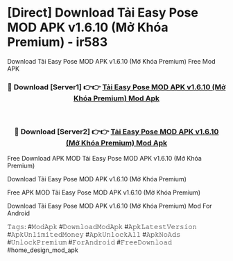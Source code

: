 # [Direct] Download Tải Easy Pose MOD APK v1.6.10 (Mở Khóa Premium) - ir583
Download Tải Easy Pose MOD APK v1.6.10 (Mở Khóa Premium) Free Mod APK

<div align="center">
<h3>🔴 Download [Server1] 👉👉 <a href="https://apk-comot.site?title=Tải_Easy_Pose_MOD_APK_v1.6.10_(Mở_Khóa_Premium)">Tải Easy Pose MOD APK v1.6.10 (Mở Khóa Premium) Mod Apk</a></h3><br>

<h3>🔴 Download [Server2] 👉👉 <a href="https://apk-comot.site?title=Tải_Easy_Pose_MOD_APK_v1.6.10_(Mở_Khóa_Premium)">Tải Easy Pose MOD APK v1.6.10 (Mở Khóa Premium) Mod Apk</a></h3>
</div>


Free Download APK MOD Tải Easy Pose MOD APK v1.6.10 (Mở Khóa Premium)

Download Tải Easy Pose MOD APK v1.6.10 (Mở Khóa Premium) 

Free APK MOD Tải Easy Pose MOD APK v1.6.10 (Mở Khóa Premium) 

Download Tải Easy Pose MOD APK v1.6.10 (Mở Khóa Premium) Mod For Android

𝚃𝚊𝚐𝚜: #𝙼𝚘𝚍𝙰𝚙𝚔 #𝙳𝚘𝚠𝚗𝚕𝚘𝚊𝚍𝙼𝚘𝚍𝙰𝚙𝚔 #𝙰𝚙𝚔𝙻𝚊𝚝𝚎𝚜𝚝𝚅𝚎𝚛𝚜𝚒𝚘𝚗 #𝙰𝚙𝚔𝚄𝚗𝚕𝚒𝚖𝚒𝚝𝚎𝚍𝙼𝚘𝚗𝚎𝚢 #𝙰𝚙𝚔𝚄𝚗𝚕𝚘𝚌𝚔𝙰𝚕𝚕 #𝙰𝚙𝚔𝙽𝚘𝙰𝚍𝚜 #𝚄𝚗𝚕𝚘𝚌𝚔𝙿𝚛𝚎𝚖𝚒𝚞𝚖 #𝙵𝚘𝚛𝙰𝚗𝚍𝚛𝚘𝚒𝚍 #𝙵𝚛𝚎𝚎𝙳𝚘𝚠𝚗𝚕𝚘𝚊𝚍 #home_design_mod_apk